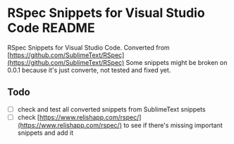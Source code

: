 # RSpec Snippets for Visual Studio Code README
RSpec Snippets for Visual Studio Code. Converted from [https://github.com/SublimeText/RSpec](https://github.com/SublimeText/RSpec) 
Some snippets might be broken on 0.0.1 because it's just converte, not tested and fixed yet. 

## Todo
- [ ] check and test all converted snippets from SublimeText snippets
- [ ] check [https://www.relishapp.com/rspec/](https://www.relishapp.com/rspec/) to see if there's missing important snippets and add it
